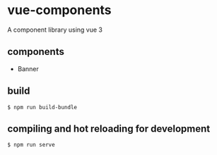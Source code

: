 # vue-components

A component library using vue 3

## components

- Banner

## build

    $ npm run build-bundle

## compiling and hot reloading for development

    $ npm run serve
